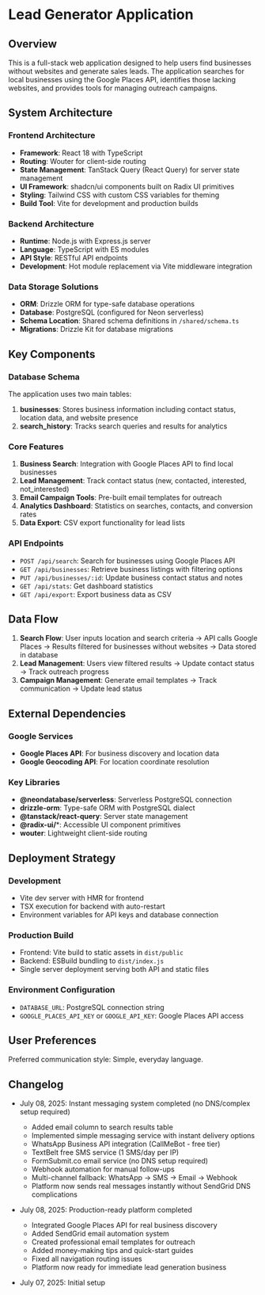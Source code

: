 # Lead Generator Application

## Overview

This is a full-stack web application designed to help users find businesses without websites and generate sales leads. The application searches for local businesses using the Google Places API, identifies those lacking websites, and provides tools for managing outreach campaigns.

## System Architecture

### Frontend Architecture
- **Framework**: React 18 with TypeScript
- **Routing**: Wouter for client-side routing
- **State Management**: TanStack Query (React Query) for server state management
- **UI Framework**: shadcn/ui components built on Radix UI primitives
- **Styling**: Tailwind CSS with custom CSS variables for theming
- **Build Tool**: Vite for development and production builds

### Backend Architecture
- **Runtime**: Node.js with Express.js server
- **Language**: TypeScript with ES modules
- **API Style**: RESTful API endpoints
- **Development**: Hot module replacement via Vite middleware integration

### Data Storage Solutions
- **ORM**: Drizzle ORM for type-safe database operations
- **Database**: PostgreSQL (configured for Neon serverless)
- **Schema Location**: Shared schema definitions in `/shared/schema.ts`
- **Migrations**: Drizzle Kit for database migrations

## Key Components

### Database Schema
The application uses two main tables:
1. **businesses**: Stores business information including contact status, location data, and website presence
2. **search_history**: Tracks search queries and results for analytics

### Core Features
1. **Business Search**: Integration with Google Places API to find local businesses
2. **Lead Management**: Track contact status (new, contacted, interested, not_interested)
3. **Email Campaign Tools**: Pre-built email templates for outreach
4. **Analytics Dashboard**: Statistics on searches, contacts, and conversion rates
5. **Data Export**: CSV export functionality for lead lists

### API Endpoints
- `POST /api/search`: Search for businesses using Google Places API
- `GET /api/businesses`: Retrieve business listings with filtering options
- `PUT /api/businesses/:id`: Update business contact status and notes
- `GET /api/stats`: Get dashboard statistics
- `GET /api/export`: Export business data as CSV

## Data Flow

1. **Search Flow**: User inputs location and search criteria → API calls Google Places → Results filtered for businesses without websites → Data stored in database
2. **Lead Management**: Users view filtered results → Update contact status → Track outreach progress
3. **Campaign Management**: Generate email templates → Track communication → Update lead status

## External Dependencies

### Google Services
- **Google Places API**: For business discovery and location data
- **Google Geocoding API**: For location coordinate resolution

### Key Libraries
- **@neondatabase/serverless**: Serverless PostgreSQL connection
- **drizzle-orm**: Type-safe ORM with PostgreSQL dialect
- **@tanstack/react-query**: Server state management
- **@radix-ui/***: Accessible UI component primitives
- **wouter**: Lightweight client-side routing

## Deployment Strategy

### Development
- Vite dev server with HMR for frontend
- TSX execution for backend with auto-restart
- Environment variables for API keys and database connection

### Production Build
- Frontend: Vite build to static assets in `dist/public`
- Backend: ESBuild bundling to `dist/index.js`
- Single server deployment serving both API and static files

### Environment Configuration
- `DATABASE_URL`: PostgreSQL connection string
- `GOOGLE_PLACES_API_KEY` or `GOOGLE_API_KEY`: Google Places API access

## User Preferences

Preferred communication style: Simple, everyday language.

## Changelog

- July 08, 2025: Instant messaging system completed (no DNS/complex setup required)
  - Added email column to search results table
  - Implemented simple messaging service with instant delivery options
  - WhatsApp Business API integration (CallMeBot - free tier)
  - TextBelt free SMS service (1 SMS/day per IP)
  - FormSubmit.co email service (no DNS setup required)
  - Webhook automation for manual follow-ups
  - Multi-channel fallback: WhatsApp → SMS → Email → Webhook
  - Platform now sends real messages instantly without SendGrid DNS complications

- July 08, 2025: Production-ready platform completed
  - Integrated Google Places API for real business discovery
  - Added SendGrid email automation system
  - Created professional email templates for outreach
  - Added money-making tips and quick-start guides
  - Fixed all navigation routing issues
  - Platform now ready for immediate lead generation business

- July 07, 2025: Initial setup